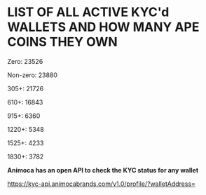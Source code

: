 # LIST OF ALL ACTIVE KYC'd WALLETS AND HOW MANY APE COINS THEY OWN

Zero: 23526

Non-zero: 23880

305+: 21726

610+: 16843

915+: 6360

1220+: 5348

1525+: 4233

1830+: 3782

**Animoca has an open API to check the KYC status for any wallet**

https://kyc-api.animocabrands.com/v1.0/profile/?walletAddress=